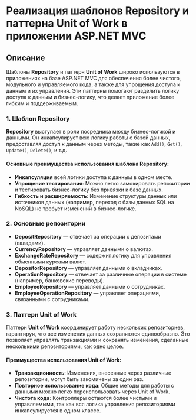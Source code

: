# Реализация шаблонов Repository и паттерна Unit of Work в приложении ASP.NET MVC

## Описание

Шаблоны **Repository** и паттерн **Unit of Work** широко используются в приложениях на базе ASP.NET MVC для обеспечения более чистого, модульного и управляемого кода, а также для упрощения доступа к данным и их управления. Эти паттерны помогают разделить логику доступа к данным и бизнес-логику, что делает приложение более гибким и поддерживаемым.

### 1. Шаблон Repository

**Repository** выступает в роли посредника между бизнес-логикой и данными. Он инкапсулирует всю логику работы с базой данных, предоставляя доступ к данным через методы, такие как `Add()`, `Get()`, `Update()`, `Delete()`, и т.д.

#### Основные преимущества использования шаблона Repository:

- **Инкапсуляция** всей логики доступа к данным в одном месте.
- **Упрощение тестирования**: Можно легко замокировать репозитории и тестировать бизнес-логику без привязки к базе данных.
- **Гибкость и расширяемость**: Изменение структуры данных или источников данных (например, переход с базы данных SQL на NoSQL) не требует изменений в бизнес-логике.

### 2. Основные репозитории

- **DepositRepository** — отвечает за операции с депозитами (вкладами).
- **CurrencyRepository** — управляет данными о валютах.
- **ExchangeRateRepository** — содержит логику для управления обменными курсами валют.
- **DepositorRepository** — управляет данными о вкладчиках.
- **OperationRepository** — отвечает за различные операции в системе (например, банковские переводы).
- **EmployeeRepository** — управляет данными о сотрудниках.
- **EmployeeOperationRepository** — управляет операциями, связанными с сотрудниками.

### 3. Паттерн Unit of Work

Паттерн **Unit of Work** координирует работу нескольких репозиториев, гарантируя, что все изменения данных сохраняются единообразно. Это позволяет управлять транзакциями и сохранять изменения, сделанные несколькими репозиториями, как одно целое.

#### Преимущества использования Unit of Work:

- **Транзакционность**: Изменения, внесенные через различные репозитории, могут быть закомичены за один раз.
- **Повторное использование кода**: Общие методы для работы с данными можно легко переиспользовать через Unit of Work.
- **Чистота кода**: Контроллеры остаются более чистыми и управляемыми, так как вся логика управления репозиториями инкапсулируется в одном классе.
